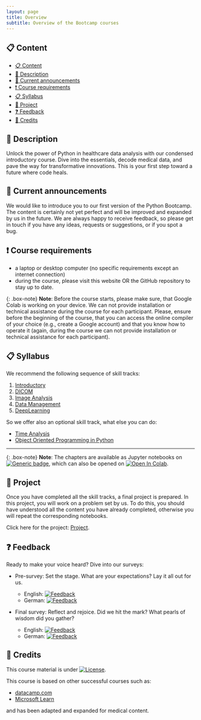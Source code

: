 ```yaml
---
layout: page
title: Overview
subtitle: Overview of the Bootcamp courses 
---
```


## 📋 Content
- [📋 Content](#-content)
- [📄 Description](#-description)
- [📣 Current announcements](#-current-announcements)
- [❗ Course requirements](#-course-requirements)
- [📋 Syllabus](#-syllabus)
- [🚩 Project](#-project)
- [❓ Feedback](#-feedback)
- [🙏 Credits](#-credits)


## 📄 Description
Unlock the power of Python in healthcare data analysis with our condensed introductory course. Dive into the essentials, decode medical data, and pave the way for transformative innovations. This is your first step toward a future where code heals.


## 📣 Current announcements
We would like to introduce you to our first version of the Python Bootcamp. The content is certainly not yet perfect and will be improved and expanded by us in the future. We are always happy to receive feedback, so please get in touch if you have any ideas, requests or suggestions, or if you spot a bug.


## ❗ Course requirements
- a laptop or desktop computer (no specific requirements except an internet connection)
- during the course, please visit this website OR the GitHub repository to stay up to date.

{: .box-note}
**Note**: Before the course starts, please make sure, that Google Colab is working on your device. We can not provide installation or technical assistance during the course for each participant. Please, ensure before the beginning of the course, that you can access the online compiler of your choice (e.g., create a Google account) and that you know how to operate it (again, during the course we can not provide installation or technical assistance for each participant).


## 📋 Syllabus
We recommend the following sequence of skill tracks:
1. [Introductory](./python_basics.md)
2. [DICOM](./dicom.md)
3. [Image Analysis](./image_analysis.md)
4. [Data Management](./data_management.md)
5. [DeepLearning](./deep_learning.md)

So we offer also an optional skill track, what else you can do:
- [Time Analysis](./time_analysis.md)
- [Object Oriented Programming in Python](./object_oriented_programming.md)

---

{: .box-note}
**Note**: The chapters are available as Jupyter notebooks on <a href="https://github.com/University-Clinic-of-Neuroradiology/python-bootcamp/main"><img src="https://img.shields.io/badge/Go%20to-GitHub-green.svg" alt="Generic badge" /></a>, which can also be opened on <a href="https://colab.research.google.com/github/University-Clinic-of-Neuroradiology/python-bootcamp/blob/main"><img src="https://colab.research.google.com/assets/colab-badge.svg" alt="Open In Colab"/></a>.


## 🚩 Project
Once you have completed all the skill tracks, a final project is prepared. In this project, you will work on a problem set by us. To do this, you should have understood all the content you have already completed, otherwise you will repeat the corresponding notebooks.

Click here for the project: [Project](./project.md).


## ❓ Feedback
Ready to make your voice heard? Dive into our surveys:

- Pre-survey: Set the stage. What are your expectations? Lay it all out for us.
  - English: [![Feedback](https://img.shields.io/badge/Feedback-red.svg)](https://forms.gle/yb4ALTYZNqP9iMYMA)
  - German: [![Feedback](https://img.shields.io/badge/Feedback-red.svg)](https://forms.gle/6BqMkjzTYnbCj2Jo6)

- Final survey: Reflect and rejoice. Did we hit the mark? What pearls of wisdom did you gather?
  - English: [![Feedback](https://img.shields.io/badge/Feedback-red.svg)](https://forms.gle/1CAPNZQUXqmMaQYr6)
  - German: [![Feedback](https://img.shields.io/badge/Feedback-red.svg)](https://forms.gle/JLGC237pbgSWyrv3A)


## 🙏 Credits
This course material is under [![License](https://img.shields.io/badge/license-Apache%202.0-green.svg)](https://opensource.org/licenses/Apache-2.0).

This course is based on other successful courses such as:
- [datacamp.com](https://www.datacamp.com/)
- [Microsoft Learn](https://learn.microsoft.com/)

and has been adapted and expanded for medical content. 
